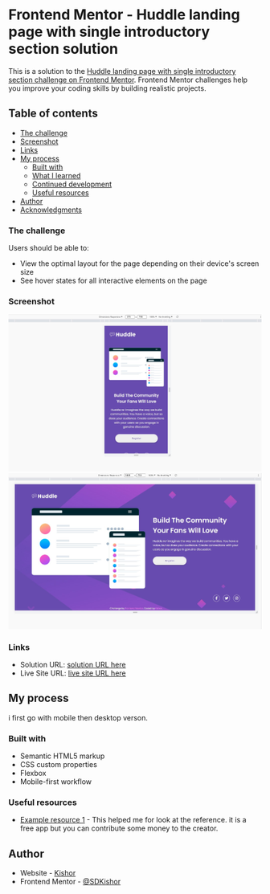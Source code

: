 # Frontend Mentor - Huddle landing page with single introductory section solution

This is a solution to the [Huddle landing page with single introductory section challenge on Frontend Mentor](https://www.frontendmentor.io/challenges/huddle-landing-page-with-a-single-introductory-section-B_2Wvxgi0). Frontend Mentor challenges help you improve your coding skills by building realistic projects.

## Table of contents

- [The challenge](#the-challenge)
- [Screenshot](#screenshot)
- [Links](#links)
- [My process](#my-process)
  - [Built with](#built-with)
  - [What I learned](#what-i-learned)
  - [Continued development](#continued-development)
  - [Useful resources](#useful-resources)
- [Author](#author)
- [Acknowledgments](#acknowledgments)

### The challenge

Users should be able to:

- View the optimal layout for the page depending on their device's screen size
- See hover states for all interactive elements on the page

### Screenshot

<img src="./Screenshot/Screenshot 2021-12-29 042029.jpg" alt="">
    <img src="./Screenshot/Screenshot 2021-12-29 042046.jpg" alt="">

### Links

- Solution URL: [solution URL here](https://github.com/SDKishor/3-column-preview-card-component-main)
- Live Site URL: [live site URL here](https://sdkishor.github.io/3-column-preview-card-component-main/)

## My process

i first go with mobile then desktop verson.

### Built with

- Semantic HTML5 markup
- CSS custom properties
- Flexbox
- Mobile-first workflow

### Useful resources

- [Example resource 1](https://www.pureref.com/) - This helped me for look at the reference. it is a free app but you can contribute some money to the creator.

## Author

- Website - [Kishor]()
- Frontend Mentor - [@SDKishor](https://www.frontendmentor.io/profile/SDKishor)
